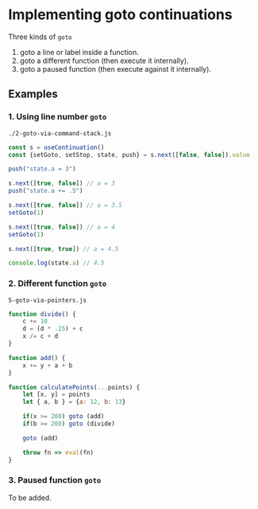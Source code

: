 # Implementing goto continuations
Three kinds of `goto`
1. goto a line or label inside a function.
2. goto a different function (then execute it internally).
3. goto a paused function (then execute against it internally).
  
## Examples

### 1. Using line number `goto` 
`./2-goto-via-command-stack.js`
```js
const s = useContinuation()
const {setGoto, setStop, state, push} = s.next([false, false]).value

push("state.a = 3")

s.next([true, false]) // a = 3
push("state.a += .5")

s.next([true, false]) // a = 3.5
setGoto(1)

s.next([true, false]) // a = 4
setGoto(1)

s.next([true, true]) // a = 4.5

console.log(state.a) // 4.5
```
  
### 2. Different function `goto`
`5-goto-via-pointers.js`
```js
function divide() {
    c += 10
    d = (d * .25) + c
    x /= c + d 
}

function add() {
    x += y + a + b
}

function calculatePoints(...points) {
    let [x, y] = points
    let { a, b } = {a: 12, b: 13}

    if(x >= 200) goto (add)
    if(b >= 200) goto (divide)

    goto (add)

    throw fn => eval(fn)
}
```
  
### 3. Paused function `goto`
To be added.
  

